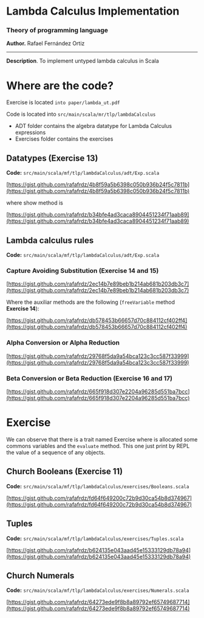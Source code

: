# Lambda Calculus Implementation

### **Theory of programming language**

**Author.** Rafael Fernández Ortiz

---

**Description**. To implement untyped lambda calculus in Scala

# Where are the code?

Exercise is located `into paper/lambda_ut.pdf`

Code is located into `src/main/scala/mr/tlp/lambdaCalculus`

- ADT folder contains the algebra datatype for Lambda Calculus expressions
- Exercises folder contains the exercises

## Datatypes (Exercise 13)

**Code:** `src/main/scala/mf/tlp/lambdaCalculus/adt/Exp.scala`

[https://gist.github.com/rafafrdz/4b8f59a5b6398c050b936b24f5c7811b](https://gist.github.com/rafafrdz/4b8f59a5b6398c050b936b24f5c7811b)

where show method is

[https://gist.github.com/rafafrdz/b34bfe4ad3caca8904451234f71aab89](https://gist.github.com/rafafrdz/b34bfe4ad3caca8904451234f71aab89)

## Lambda calculus rules

**Code:** `src/main/scala/mf/tlp/lambdaCalculus/adt/Exp.scala`

### Capture Avoiding Substitution (Exercise 14 and 15)

[https://gist.github.com/rafafrdz/2ec14b7e89beb1b214ab681b203db3c7](https://gist.github.com/rafafrdz/2ec14b7e89beb1b214ab681b203db3c7)

Where the auxiliar methods are the following (`freeVariable` method **Exercise 14**):

[https://gist.github.com/rafafrdz/db578453b66657d70c884112cf402ff4](https://gist.github.com/rafafrdz/db578453b66657d70c884112cf402ff4)

### Alpha Conversion or Alpha Reduction

[https://gist.github.com/rafafrdz/29768f5da9a54bca123c3cc587f33999](https://gist.github.com/rafafrdz/29768f5da9a54bca123c3cc587f33999)

### Beta Conversion or Beta Reduction (Exercise 16 and 17)

[https://gist.github.com/rafafrdz/665f918d307e2204a96285d551ba7bcc](https://gist.github.com/rafafrdz/665f918d307e2204a96285d551ba7bcc)

# Exercise

We can observe that there is a trait named Exercise where is allocated some commons variables and the `evaluate` method. This one just print by REPL the value of a sequence of any objects.

## Church Booleans (Exercise 11)

**Code:** `src/main/scala/mf/tlp/lambdaCalculus/exercises/Booleans.scala`

[https://gist.github.com/rafafrdz/fd64f649200c72b9d30ca54b8d374967](https://gist.github.com/rafafrdz/fd64f649200c72b9d30ca54b8d374967)

## Tuples

**Code:** `src/main/scala/mf/tlp/lambdaCalculus/exercises/Tuples.scala`

[https://gist.github.com/rafafrdz/b624135e043aad45e15333129db78a94](https://gist.github.com/rafafrdz/b624135e043aad45e15333129db78a94)

## Church Numerals

**Code:** `src/main/scala/mf/tlp/lambdaCalculus/exercises/Numerals.scala`

[https://gist.github.com/rafafrdz/64273ede9f8b8a89792ef65749687714](https://gist.github.com/rafafrdz/64273ede9f8b8a89792ef65749687714)
